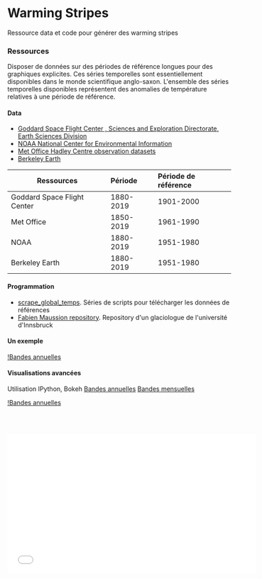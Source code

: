 # Warming Stripes
Ressource data et code pour générer des warming stripes

### Ressources
Disposer de données sur des périodes de référence longues pour des graphiques explicites. Ces séries temporelles sont essentiellement disponibles dans le monde scientifique anglo-saxon.
L'ensemble des séries temporelles disponibles représentent des anomalies de température relatives à une période de référence.

#### Data
* [Goddard Space Flight Center , Sciences and Exploration Directorate, Earth Sciences Division](https://data.giss.nasa.gov/gistemp/)
* [NOAA National Center for Environmental Information](https://www.ncdc.noaa.gov/cag/global/time-series/globe)
* [Met Office Hadley Centre observation datasets](https://www.metoffice.gov.uk/hadobs/hadcrut4/)
* [Berkeley Earth](http://berkeleyearth.lbl.gov/)

|Ressources	                 | Période   | Période de référence |
|----------------------------|:----------|:---------------------|
| Goddard Space Flight Center| 1880-2019 | 1901-2000            |
| Met Office                 | 1850-2019 | 1961-1990            |
| NOAA                       | 1880-2019 | 1951-1980            |
| Berkeley Earth             | 1880-2019 | 1951-1980            |


#### Programmation
* [scrape_global_temps](https://github.com/hausfath/scrape_global_temps). Séries de scripts pour télécharger les données de références
* [Fabien Maussion repository](https://github.com/fmaussion/bokeh-stripes). Repository d'un glaciologue de l'université d'Innsbruck

#### Un exemple
[!Bandes annuelles](https://github.com/4estone/warming_stripes/blob/master/global_temps_line_year.png)
#### Visualisations avancées
Utilisation IPython, Bokeh
 [Bandes annuelles](../annual-stripes-700x300.html)
 [Bandes mensuelles](../monthly-stripes-700x300.html)
 
 [!Bandes annuelles](https://github.com/4estone/warming_stripes/blob/master/annual-stripes-700x300.html)
 
<br> <a href="../annual-stripes-700x300.html"></a><br>

<iframe width="560" height="315" src="monthly-stripes-700x300.html" frameborder="0" allowfullscreen></iframe>